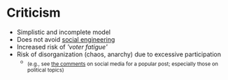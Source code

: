 # Criticism

- Simplistic and incomplete model
- Does not avoid [social engineering](https://imgur.com/a/inginerie-sociala-nlyAg5e)
- Increased risk of _'voter fatigue'_
- Risk of disorganization (chaos, anarchy) due to excessive participation
  - <sub>(e.g., see [the comments](https://imgur.com/a/participatory-democracy-fail-zjGJOWO) on social media for a popular post; especially those on political topics)</sub>
